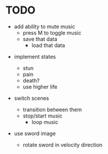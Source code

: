 # TODO

+ add ability to mute music
	+ press M to toggle music
	- save that data
		- load that data

- implement states
	- stun
	- pain
	- death?
	- use higher life

- switch scenes
	- transition between them
	- stop/start music
		- loop music

- use sword image
	- rotate sword in velocity direction
